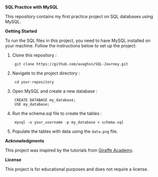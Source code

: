 **SQL Practice with MySQL**

This repository contains my first practice project on SQL databases using MySQL.

**Getting Started**

To run the SQL files in this project, you need to have MySQL installed on your machine. Follow the instructions below to set up the project:

1. Clone this repository : 

        git clone https://github.com/avaghsn/SQL-Journey.git

2. Navigate to the project directory : 

        cd your-repository

3. Open MySQL and create a new database : 
        
        CREATE DATABASE my_database;
        USE my_database;

4. Run the schema.sql file to create the tables :

        mysql -u your_username -p my_database < schema.sql

5. Populate the tables with data using the `data.png` file.


**Acknowledgments**

This project was inspired by the tutorials from [Giraffe Academy](https://github.com/giraffeacademy).

**License**

This project is for educational purposes and does not require a license.



